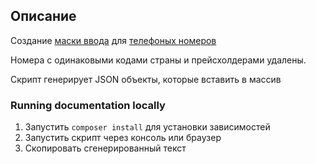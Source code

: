 ## Описание

Создание [маски ввода](https://github.com/text-mask/text-mask) для [телефоных номеров](https://github.com/google/libphonenumber)

Номера с одинаковыми кодами страны и прейсхолдерами удалены.

Скрипт генерирует JSON объекты, которые вставить в массив

### Running documentation locally

1. Запустить `composer install` для установки зависимостей
3. Запустить скрипт через консоль или браузер
4. Скопировать сгенерированный текст